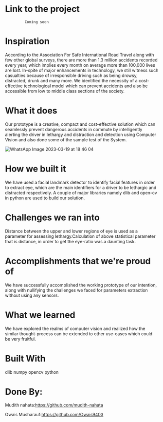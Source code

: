 
# Link to the project 
             Coming soon
# Inspiration
According to the Association For Safe International Road Travel along with few other global surveys, there are more than 1.3 million accidents recorded every year, which implies every month on average more than 100,000 lives are lost. In-spite of major enhancements in technology, we still witness such casualties because of irresponsible driving such as being drowsy, distracted, drunk and many more. We identified the necessity of a cost-effective technological model which can prevent accidents and also be accessible from low to middle class sections of the society.

# What it does
Our prototype is a creative, compact and cost-effective solution which can seamlessly prevent dangerous accidents in commute by intelligently alerting the driver in lethargy and distraction and detection using Computer Vision and also done some of the sample test of the System.

 ![WhatsApp Image 2023-03-19 at 18 46 04](https://user-images.githubusercontent.com/127964692/226177643-e07feac2-d8e9-4864-8364-f5de952520b9.jpeg)

# How we built it
We have used a facial landmark detector to identify facial features in order to extract eye, which are the main identifiers for a driver to be lethargic and distracted respectively. A couple of major libraries namely dlib and open-cv in python are used to build our solution.

# Challenges we ran into
Distance between the upper and lower regions of eye is used as a parameter for assessing lethargy.Calculation of above statistical parameter that is distance, in order to get the eye-ratio was a daunting task.

# Accomplishments that we're proud of
We have successfully accomplished the working prototype of our intention, along with nullifying the challenges we faced for parameters extraction without using any sensors.

# What we learned
We have explored the realms of computer vision and realized how the similar thought-process can be extended to other use-cases which could be very fruitful.

# Built With
dlib numpy opencv python

# Done By:
Mudith nahata:https://github.com/mudith-nahata

Owais Musharauf:https://github.com/Owais9403 
